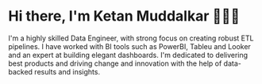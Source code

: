 # Hi there, I'm Ketan Muddalkar 🙋🏽‍♂️

I'm a highly skilled Data Engineer, with strong focus on creating robust ETL pipelines. I have worked with BI tools such as PowerBI, Tableu and Looker and an expert at building elegant dashboards. I'm dedicated to delivering best products and driving change and innovation with the help of data-backed results and insights.

<!--
**ketanmuddalkar/ketanmuddalkar** is a ✨ _special_ ✨ repository because its `README.md` (this file) appears on your GitHub profile.

Here are some ideas to get you started:

- 🔭 I’m currently working on ...
- 🌱 I’m currently learning ...
- 👯 I’m looking to collaborate on ...
- 🤔 I’m looking for help with ...
- 💬 Ask me about ...
- 📫 How to reach me: ...
- 😄 Pronouns: ...
- ⚡ Fun fact: ...
-->
